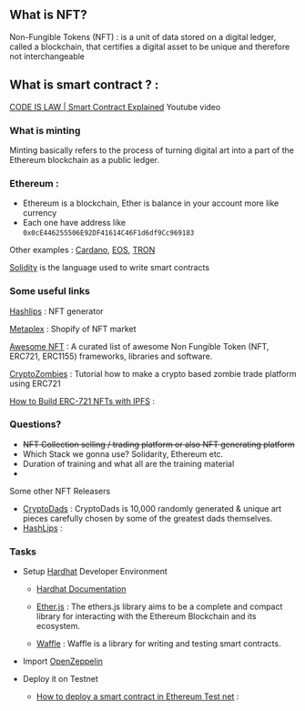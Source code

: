 ## What is NFT?
Non-Fungible Tokens (NFT) : is a unit of data stored on a digital ledger, called a blockchain, that certifies a digital asset to be unique and therefore not interchangeable
## What is smart contract ? :
[CODE IS LAW | Smart Contract Explained](https://www.youtube.com/watch?v=pWGLtjG-F5c) Youtube video
### What is minting 
Minting basically refers to the process of turning digital art into a part of the Ethereum blockchain as a public ledger. 

### Ethereum :
* Ethereum is a blockchain, Ether is balance in your account more like currency
* Each one have address like `0x0cE446255506E92DF41614C46F1d6df9Cc969183`



Other examples : [Cardano](https://cardano.org/), [EOS](https://eos.io/), [TRON](https://tron.network/)


[Solidity](https://soliditylang.org/) is the language used to write smart contracts



### Some useful links 
[Hashlips](https://www.youtube.com/channel/UC1LV4_VQGBJHTJjEWUmy8nA) : NFT generator 

[Metaplex](https://docs.metaplex.com/) : Shopify of NFT market


[Awesome NFT](https://github.com/gianni-dalerta/awesome-nft) : A curated list of awesome Non Fungible Token (NFT, ERC721, ERC1155) frameworks, libraries and software.

[CryptoZombies](https://cryptozombies.io/) : Tutorial how to make a crypto based zombie trade platform using ERC721

[How to Build ERC-721 NFTs with IPFS](https://medium.com/pinata/how-to-build-erc-721-nfts-with-ipfs-e76a21d8f914) :



### Questions?
*  ~~NFT Collection selling / trading platform or also NFT generating platform~~ 
* Which Stack we gonna use? Solidarity, Ethereum etc.
* Duration of training and what all are the training material
* 

Some other NFT Releasers 

* [CryptoDads](https://www.cryptodadsnft.com/) : CryptoDads is 10,000 randomly generated & unique art pieces carefully chosen by some of the greatest dads themselves.
* [HashLips](https://hashlips.online/HashLips) :
### Tasks
* Setup [Hardhat](https://hardhat.org/) Developer Environment
    
    * [Hardhat Documentation](https://hardhat.org/getting-started/)
    
    * [Ether.js](https://docs.ethers.io/v5/) : The ethers.js library aims to be a complete and compact library for interacting with the Ethereum Blockchain and its ecosystem.
    * [Waffle](https://ethereum-waffle.readthedocs.io/en/latest/) : Waffle is a library for writing and testing smart contracts.
* Import [OpenZeppelin](https://openzeppelin.com/contracts/)
* Deploy it on Testnet
    * [How to deploy a smart contract in Ethereum Test net](https://medium.com/coinmonks/how-to-deploy-a-smart-contract-to-ethereum-testnet-e34fa5b10dd6#:~:text=You%20can%20get%20some%20free,ropsten.be%3A3001%2F.&text=open%20your%20browser%20at%20localhost,your%20contract%20to%20the%20testnet.) : 
